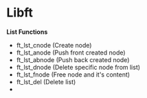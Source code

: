 Libft
===========

**List Functions**
- ft_lst_cnode    (Create node)
- ft_lst_anode    (Push front created node)
- ft_lst_abnode   (Push back created node)
- ft_lst_dnode    (Delete specific node from list)
- ft_lst_fnode    (Free node and it's content)
- ft_lst_del      (Delete list)
- 
